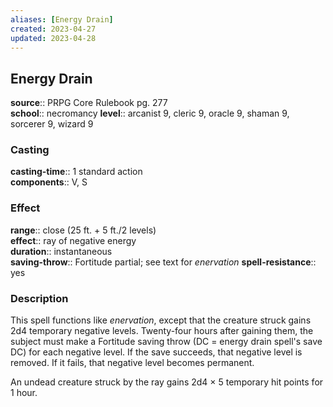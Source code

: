 ```yaml
---
aliases: [Energy Drain]
created: 2023-04-27
updated: 2023-04-28
---
```


## Energy Drain

**source**:: PRPG Core Rulebook pg. 277  
**school**:: necromancy
**level**:: arcanist 9, cleric 9, oracle 9, shaman 9, sorcerer 9, wizard 9

### Casting

**casting-time**:: 1 standard action  
**components**:: V, S

### Effect

**range**:: close (25 ft. + 5 ft./2 levels)  
**effect**:: ray of negative energy  
**duration**:: instantaneous  
**saving-throw**:: Fortitude partial; see text for *enervation*
**spell-resistance**:: yes

### Description

This spell functions like *enervation*, except that the creature struck gains 2d4 temporary negative levels. Twenty-four hours after gaining them, the subject must make a Fortitude saving throw (DC = energy drain spell's save DC) for each negative level. If the save succeeds, that negative level is removed. If it fails, that negative level becomes permanent.  
  
An undead creature struck by the ray gains 2d4 × 5 temporary hit points for 1 hour.
